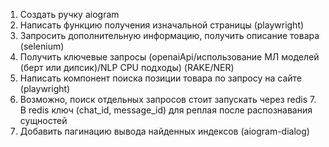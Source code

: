 1. Создать ручку aiogram
2. Написать функцию получения изначальной страницы (playwright)
3. Запросить дополнительную информацию, получить описание товара (selenium)
4. Получить ключевые запросы (openaiApi/использование МЛ моделей (берт или дипсик)/NLP CPU подходы) (RAKE/NER)
5. Написать компонент поиска позиции товара по запросу на сайте (playwright)
6. Возможно, поиск отдельных запросов стоит запускать через redis
   7. В redis ключ (chat_id, message_id)  для реплая после распознавания сущностей
7. Добавить пагинацию вывода найденных индексов (aiogram-dialog)
